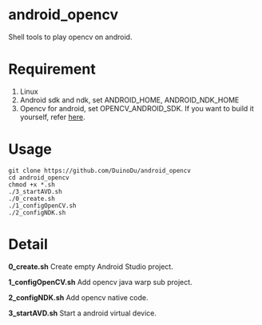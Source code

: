 # android_opencv
Shell tools to play opencv on android.
# Requirement
1. Linux
2. Android sdk and ndk, set ANDROID_HOME, ANDROID_NDK_HOME
3. Opencv for android, set OPENCV_ANDROID_SDK. If you want to build it yourself, refer [here](http://blog.csdn.net/DuinoDu/article/details/54710771).

# Usage
```
git clone https://github.com/DuinoDu/android_opencv
cd android_opencv
chmod +x *.sh
./3_startAVD.sh
./0_create.sh
./1_configOpenCV.sh
./2_configNDK.sh
```
# Detail
**0_create.sh**  Create empty Android Studio project.

**1_configOpenCV.sh**  Add opencv java warp sub project.

**2_configNDK.sh**  Add opencv native code.

**3_startAVD.sh**  Start a android virtual device.
